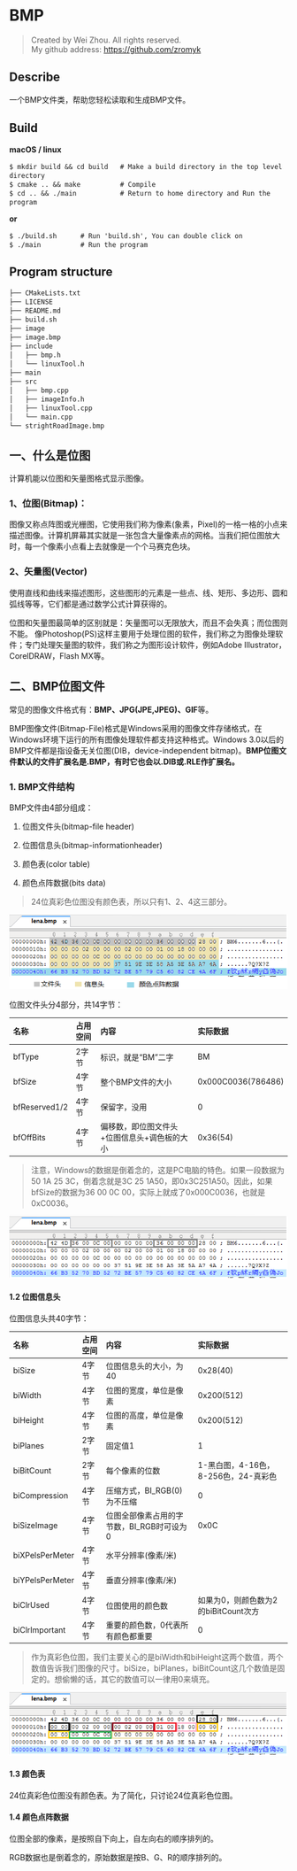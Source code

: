 # BMP
> Created by Wei Zhou. All rights reserved.  
> My github address: <https://github.com/zromyk>

## Describe

一个BMP文件类，帮助您轻松读取和生成BMP文件。

## Build

**macOS / linux**

```
$ mkdir build && cd build   # Make a build directory in the top level directory
$ cmake .. && make          # Compile
$ cd .. && ./main           # Return to home directory and Run the program
```

**or**

```
$ ./build.sh      # Run 'build.sh', You can double click on
$ ./main          # Run the program
```
## Program structure

```
├── CMakeLists.txt
├── LICENSE
├── README.md
├── build.sh
├── image
├── image.bmp
├── include
│   ├── bmp.h
│   └── linuxTool.h
├── main
├── src
│   ├── bmp.cpp
│   ├── imageInfo.h
│   ├── linuxTool.cpp
│   └── main.cpp
└── strightRoadImage.bmp
```

## 一、什么是位图

计算机能以位图和矢量图格式显示图像。

### 1、位图(Bitmap)：

图像又称点阵图或光栅图，它使用我们称为像素(象素，Pixel)的一格一格的小点来描述图像。计算机屏幕其实就是一张包含大量像素点的网格。当我们把位图放大时，每一个像素小点看上去就像是一个个马赛克色块。

### 2、矢量图(Vector)

使用直线和曲线来描述图形，这些图形的元素是一些点、线、矩形、多边形、圆和弧线等等，它们都是通过数学公式计算获得的。

位图和矢量图最简单的区别就是：矢量图可以无限放大，而且不会失真；而位图则不能。
像Photoshop(PS)这样主要用于处理位图的软件，我们称之为图像处理软件；专门处理矢量图的软件，我们称之为图形设计软件，例如Adobe Illustrator，CorelDRAW，Flash MX等。

## 二、BMP位图文件

常见的图像文件格式有：**BMP、JPG(JPE,JPEG)、GIF**等。

BMP图像文件(Bitmap-File)格式是Windows采用的图像文件存储格式，在Windows环境下运行的所有图像处理软件都支持这种格式。Windows 3.0以后的BMP文件都是指设备无关位图(DIB，device-independent bitmap)。**BMP位图文件默认的文件扩展名是.BMP，有时它也会以.DIB或.RLE作扩展名。**

### 1. BMP文件结构

BMP文件由4部分组成：

1. 位图文件头(bitmap-file header)

2. 位图信息头(bitmap-informationheader)

3. 颜色表(color table)

4. 颜色点阵数据(bits data)

> 24位真彩色位图没有颜色表，所以只有1、2、4这三部分。

![](README/20140514113929359.png)

位图文件头分4部分，共14字节：

名称|占用空间|内容|实际数据
:---|:---|:---|:---
bfType|2字节|标识，就是“BM”二字|BM
bfSize|4字节|整个BMP文件的大小|0x000C0036(786486)
bfReserved1/2|4字节|保留字，没用|0
bfOffBits|4字节|偏移数，即位图文件头+位图信息头+调色板的大小|0x36(54)

> 注意，Windows的数据是倒着念的，这是PC电脑的特色。如果一段数据为50 1A 25 3C，倒着念就是3C 25 1A50，即0x3C251A50。因此，如果bfSize的数据为36 00 0C 00，实际上就成了0x000C0036，也就是0xC0036。

![](README/20140514113957562.png)

#### 1.2 位图信息头

位图信息头共40字节：

名称|占用空间|内容|实际数据
:---|:---|:---|:---
biSize|4字节|位图信息头的大小，为40|0x28(40)
biWidth|4字节|位图的宽度，单位是像素|0x200(512)
biHeight|4字节|位图的高度，单位是像素|0x200(512)
biPlanes|2字节|固定值1|1
biBitCount|2字节|每个像素的位数|1-黑白图，4-16色，8-256色，24-真彩色|0x18(24)
biCompression|4字节|压缩方式，BI_RGB(0)为不压缩|0
biSizeImage|4字节|位图全部像素占用的字节数，BI_RGB时可设为0|0x0C
biXPelsPerMeter|4字节|水平分辨率(像素/米)|
biYPelsPerMeter|4字节|垂直分辨率(像素/米)|
biClrUsed|4字节|位图使用的颜色数|如果为0，则颜色数为2的biBitCount次方|0
biClrImportant|4字节|重要的颜色数，0代表所有颜色都重要|0

> 作为真彩色位图，我们主要关心的是biWidth和biHeight这两个数值，两个数值告诉我们图像的尺寸。biSize，biPlanes，biBitCount这几个数值是固定的。想偷懒的话，其它的数值可以一律用0来填充。

![](README/20140514114002625.png)

#### 1.3 颜色表

24位真彩色位图没有颜色表。为了简化，只讨论24位真彩色位图。

#### 1.4 颜色点阵数据

位图全部的像素，是按照自下向上，自左向右的顺序排列的。

RGB数据也是倒着念的，原始数据是按B、G、R的顺序排列的。
